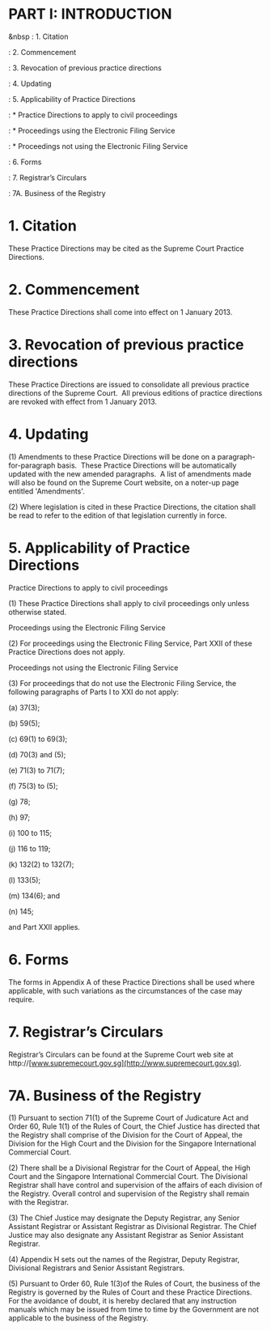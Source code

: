 # PART I: INTRODUCTION
&nbsp
: 1\. Citation

: 2\. Commencement

: 3\. Revocation of previous practice directions

: 4\. Updating

: 5\. Applicability of Practice Directions

: * Practice Directions to apply to civil proceedings

: * Proceedings using the Electronic Filing Service

: * Proceedings not using the Electronic Filing Service

: 6\. Forms

: 7\. Registrar’s Circulars

: 7A. Business of the Registry

# 1\. Citation

These Practice Directions may be cited as the Supreme Court Practice
Directions.

# 2\. Commencement

These Practice Directions shall come into effect on 1 January 2013.

# 3\. Revocation of previous practice directions

These Practice Directions are issued to consolidate all previous
practice directions of the Supreme Court.  All previous editions of
practice directions are revoked with effect from 1 January 2013.

# 4\. Updating

(1) Amendments to these Practice Directions will be done on a
paragraph-for-paragraph basis.  These Practice Directions will be
automatically updated with the new amended paragraphs.  A list of
amendments made will also be found on the Supreme Court website, on a
noter-up page entitled 'Amendments'.

(2) Where legislation is cited in these Practice Directions, the
citation shall be read to refer to the edition of that legislation
currently in force.

# 5\. Applicability of Practice Directions

Practice Directions to apply to civil proceedings

(1) These Practice Directions shall apply to civil proceedings only
unless otherwise stated.

Proceedings using the Electronic Filing Service

(2) For proceedings using the Electronic Filing Service, Part XXII of
these Practice Directions does not apply.

Proceedings not using the Electronic Filing Service

(3) For proceedings that do not use the Electronic Filing Service, the
following paragraphs of Parts I to XXI do not apply:

(a) 37(3);

(b) 59(5);

(c) 69(1) to 69(3);

(d) 70(3) and (5);

(e) 71(3) to 71(7);

(f) 75(3) to (5);

(g) 78;

(h) 97;

(i) 100 to 115;

(j) 116 to 119;

(k) 132(2) to 132(7);

(l) 133(5);

(m) 134(6); and

(n) 145;

and Part XXII applies.

# 6. Forms

The forms in Appendix A of these Practice Directions shall be used where
applicable, with such variations as the circumstances of the case may
require.

# 7\. Registrar’s Circulars

Registrar’s Circulars can be found at the Supreme Court web site at
http://[www.supremecourt.gov.sg](http://www.supremecourt.gov.sg).

# 7A. Business of the Registry

(1) Pursuant to section 71(1) of the Supreme Court of Judicature Act and
Order 60, Rule 1(1) of the Rules of Court, the Chief Justice has
directed that the Registry shall comprise of the Division for the Court
of Appeal, the Division for the High Court and the Division for the
Singapore International Commercial Court.

(2) There shall be a Divisional Registrar for the Court of Appeal, the
High Court and the Singapore International Commercial Court. The
Divisional Registrar shall have control and supervision of the affairs
of each division of the Registry. Overall control and supervision of the
Registry shall remain with the Registrar.

(3) The Chief Justice may designate the Deputy Registrar, any Senior
Assistant Registrar or Assistant Registrar as Divisional Registrar. The
Chief Justice may also designate any Assistant Registrar as Senior
Assistant Registrar.

(4) Appendix H sets out the names of the Registrar, Deputy Registrar,
Divisional Registrars and Senior Assistant Registrars.

(5) Pursuant to Order 60, Rule 1(3)of the Rules of Court, the business
of the Registry is governed by the Rules of Court and these Practice
Directions. For the avoidance of doubt, it is hereby declared that any
instruction manuals which may be issued from time to time by the
Government are not applicable to the business of the Registry.
